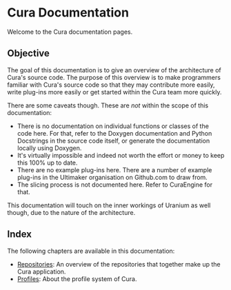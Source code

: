 Cura Documentation
====
Welcome to the Cura documentation pages.

Objective
----
The goal of this documentation is to give an overview of the architecture of Cura's source code. The purpose of this overview is to make programmers familiar with Cura's source code so that they may contribute more easily, write plug-ins more easily or get started within the Cura team more quickly.

There are some caveats though. These are *not* within the scope of this documentation:
* There is no documentation on individual functions or classes of the code here. For that, refer to the Doxygen documentation and Python Docstrings in the source code itself, or generate the documentation locally using Doxygen.
* It's virtually impossible and indeed not worth the effort or money to keep this 100% up to date.
* There are no example plug-ins here. There are a number of example plug-ins in the Ultimaker organisation on Github.com to draw from.
* The slicing process is not documented here. Refer to CuraEngine for that.

This documentation will touch on the inner workings of Uranium as well though, due to the nature of the architecture.

Index
----
The following chapters are available in this documentation:
* [Repositories](repositories.md): An overview of the repositories that together make up the Cura application.
* [Profiles](profiles/profiles.md): About the profile system of Cura.